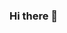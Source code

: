 ### Hi there 👋

<!--
**Sandeeptha-NotAbot/Sandeeptha-NotAbot** is a ✨ _special_ ✨ repository because its `README.md` (this file) appears on your GitHub profile.

Here are some ideas to get you started:

- 🔭 I’m currently working on ...
- 🌱 I’m currently learning Assembly level programming and web development
- 👯 I’m looking to collaborate on ...
- 🤔 I’m looking for help with ...
- 💬 Ask me about ...
- 📫 How to reach me: sandee13@iastate.edu
- 😄 Pronouns: she/her
- ⚡ Fun fact: I can speak 5 languages!
-->
